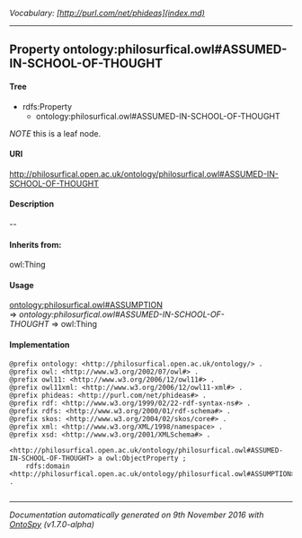 _Vocabulary: [http://purl.com/net/phideas](index.md)_ 

---	
	




    


## Property ontology:philosurfical.owl#ASSUMED-IN-SCHOOL-OF-THOUGHT


#### Tree

* rdfs:Property
    * ontology:philosurfical.owl#ASSUMED-IN-SCHOOL-OF-THOUGHT





*NOTE* this is a leaf node.


#### URI
http://philosurfical.open.ac.uk/ontology/philosurfical.owl#ASSUMED-IN-SCHOOL-OF-THOUGHT

#### Description
--


#### Inherits from:
owl:Thing



#### Usage


[ontology:philosurfical.owl#ASSUMPTION](class-ontologyphilosurficalowlassumption.md) 
=&gt;&nbsp;_ontology:philosurfical.owl#ASSUMED-IN-SCHOOL-OF-THOUGHT_&nbsp;=&gt;&nbsp;owl:Thing

#### Implementation
```
@prefix ontology: <http://philosurfical.open.ac.uk/ontology/> .
@prefix owl: <http://www.w3.org/2002/07/owl#> .
@prefix owl11: <http://www.w3.org/2006/12/owl11#> .
@prefix owl11xml: <http://www.w3.org/2006/12/owl11-xml#> .
@prefix phideas: <http://purl.com/net/phideas#> .
@prefix rdf: <http://www.w3.org/1999/02/22-rdf-syntax-ns#> .
@prefix rdfs: <http://www.w3.org/2000/01/rdf-schema#> .
@prefix skos: <http://www.w3.org/2004/02/skos/core#> .
@prefix xml: <http://www.w3.org/XML/1998/namespace> .
@prefix xsd: <http://www.w3.org/2001/XMLSchema#> .

<http://philosurfical.open.ac.uk/ontology/philosurfical.owl#ASSUMED-IN-SCHOOL-OF-THOUGHT> a owl:ObjectProperty ;
    rdfs:domain <http://philosurfical.open.ac.uk/ontology/philosurfical.owl#ASSUMPTION> .


```










---

_Documentation automatically generated on 9th November 2016 with [OntoSpy](http://ontospy.readthedocs.org/ "Open") (v1.7.0-alpha)_